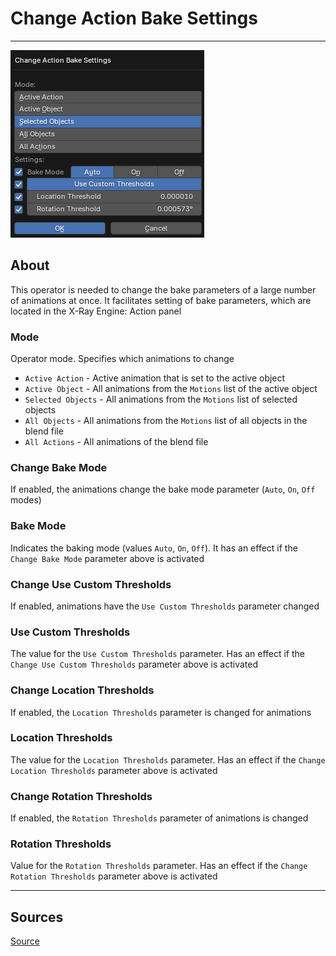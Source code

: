 # Change Action Bake Settings

___

![alt text](images/operator-change-action-bake-settings.png)

## About

This operator is needed to change the bake parameters of a large number of animations at once. It facilitates setting of bake parameters, which are located in the X-Ray Engine: Action panel

### Mode

Operator mode. Specifies which animations to change

- `Active Action` - Active animation that is set to the active object
- `Active Object` - All animations from the `Motions` list of the active object
- `Selected Objects` - All animations from the `Motions` list of selected objects
- `All Objects` - All animations from the `Motions` list of all objects in the blend file
- `All Actions` - All animations of the blend file

### Change Bake Mode

If enabled, the animations change the bake mode parameter (`Auto`, `On`, `Off` modes)

### Bake Mode

Indicates the baking mode (values `Auto`, `On`, `Off`). It has an effect if the `Change Bake Mode` parameter above is activated

### Change Use Custom Thresholds

If enabled, animations have the `Use Custom Thresholds` parameter changed

### Use Custom Thresholds

The value for the `Use Custom Thresholds` parameter. Has an effect if the `Change Use Custom Thresholds` parameter above is activated

### Change Location Thresholds

If enabled, the `Location Thresholds` parameter is changed for animations

### Location Thresholds

The value for the `Location Thresholds` parameter. Has an effect if the `Change Location Thresholds` parameter above is activated

### Change Rotation Thresholds

If enabled, the `Rotation Thresholds` parameter of animations is changed

### Rotation Thresholds

Value for the `Rotation Thresholds` parameter. Has an effect if the `Change Rotation Thresholds` parameter above is activated

___

## Sources

[Source](https://github.com/PavelBlend/blender-xray/wiki/Panel-Batch-Tools#change-action-bake-settings)
